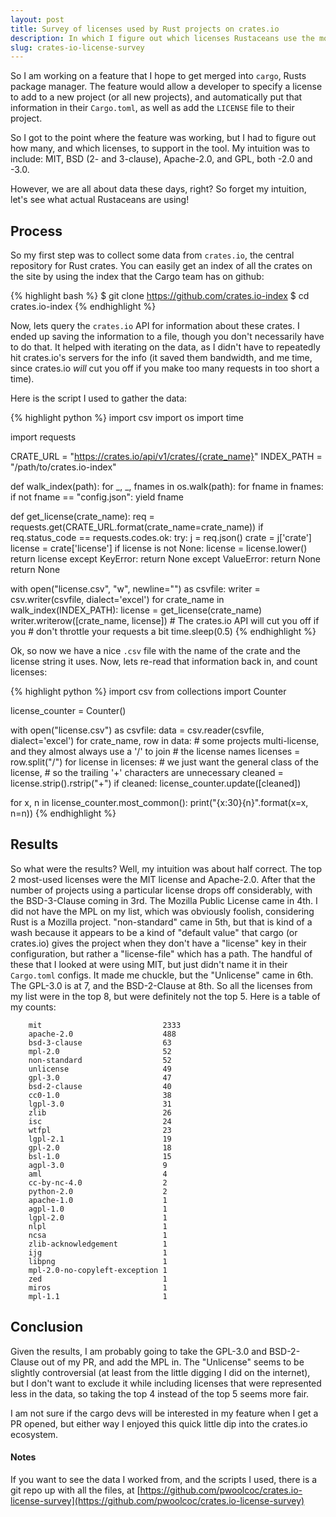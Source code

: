 ```yaml
---
layout: post
title: Survey of licenses used by Rust projects on crates.io
description: In which I figure out which licenses Rustaceans use the most
slug: crates-io-license-survey
---
```


So I am working on a feature that I hope to get merged into `cargo`,
Rusts package manager. The feature would allow a developer to specify a
license to add to a new project (or all new projects), and automatically
put that information in their `Cargo.toml`, as well as add the `LICENSE`
file to their project.

So I got to the point where the feature was working, but I had to figure out
how many, and which licenses, to support in the tool. My intuition was to
include: MIT, BSD (2- and 3-clause), Apache-2.0, and GPL, both -2.0 and -3.0.

However, we are all about data these days, right? So forget my intuition, let's
see what actual Rustaceans are using!

## Process

So my first step was to collect some data from `crates.io`, the central repository
for Rust crates. You can easily get an index of all the crates on the site by
using the index that the Cargo team has on github:

{% highlight bash %}
$ git clone https://github.com/crates.io-index
$ cd crates.io-index
{% endhighlight %}

Now, lets query the `crates.io` API for information about these crates.
I ended up saving the information to a file, though you don't necessarily have to
do that. It helped with iterating on the data, as I didn't have to repeatedly hit
crates.io's servers for the info (it saved them bandwidth, and me time, since
crates.io _will_ cut you off if you make too many requests in too short a time).

Here is the script I used to gather the data:

{% highlight python %}
import csv
import os
import time

import requests

CRATE_URL = "https://crates.io/api/v1/crates/{crate_name}"
INDEX_PATH = "/path/to/crates.io-index"

def walk_index(path):
    for _, _, fnames in os.walk(path):
        for fname in fnames:
            if not fname == "config.json":
                yield fname

def get_license(crate_name):
    req = requests.get(CRATE_URL.format(crate_name=crate_name))
    if req.status_code == requests.codes.ok:
        try:
            j = req.json()
            crate = j['crate']
            license = crate['license']
            if license is not None:
                license = license.lower()
            return license
        except KeyError:
            return None
        except ValueError:
            return None
    return None

with open("license.csv", "w", newline="") as csvfile:
    writer = csv.writer(csvfile, dialect='excel')
    for crate_name in walk_index(INDEX_PATH):
        license = get_license(crate_name)
        writer.writerow([crate_name, license])
        # The crates.io API will cut you off if you
        # don't throttle your requests a bit
        time.sleep(0.5)
{% endhighlight %}

Ok, so now we have a nice `.csv` file with the name of the crate and the license string it
uses. Now, lets re-read that information back in, and count licenses:

{% highlight python %}
import csv
from collections import Counter

license_counter = Counter()

with open("license.csv") as csvfile:
    data = csv.reader(csvfile, dialect='excel')
    for crate_name, row in data:
        # some projects multi-license, and they almost always use a '/' to join
        # the license names
        licenses = row.split("/")
        for license in licenses:
            # we just want the general class of the license,
            # so the trailing '+' characters are unnecessary
            cleaned = license.strip().rstrip("+")
            if cleaned:
                license_counter.update([cleaned])

for x, n in license_counter.most_common():
    print("{x:30}{n}".format(x=x, n=n))
{% endhighlight %}

## Results

So what were the results? Well, my intuition was about half correct. The top 2
most-used licenses were the MIT license and Apache-2.0. After that the number
of projects using a particular license drops off considerably, with the
BSD-3-Clause coming in 3rd. The Mozilla Public License came in 4th. I did not
have the MPL on my list, which was obviously foolish, considering Rust is a
Mozilla project. "non-standard" came in 5th, but that is kind of a wash because
it appears to be a kind of "default value" that cargo (or crates.io) gives the
project when they don't have a "license" key in their configuration, but rather
a "license-file" which has a path. The handful of these that I looked at were
using MIT, but just didn't name it in their `Cargo.toml` configs. It made me
chuckle, but the "Unlicense" came in 6th. The GPL-3.0 is at 7, and the
BSD-2-Clause at 8th.  So all the licenses from my list were in the top 8, but
were definitely not the top 5. Here is a table of my counts:

        mit                           2333
        apache-2.0                    488
        bsd-3-clause                  63
        mpl-2.0                       52
        non-standard                  52
        unlicense                     49
        gpl-3.0                       47
        bsd-2-clause                  40
        cc0-1.0                       38
        lgpl-3.0                      31
        zlib                          26
        isc                           24
        wtfpl                         23
        lgpl-2.1                      19
        gpl-2.0                       18
        bsl-1.0                       15
        agpl-3.0                      9
        aml                           4
        cc-by-nc-4.0                  2
        python-2.0                    2
        apache-1.0                    1
        agpl-1.0                      1
        lgpl-2.0                      1
        nlpl                          1
        ncsa                          1
        zlib-acknowledgement          1
        ijg                           1
        libpng                        1
        mpl-2.0-no-copyleft-exception 1
        zed                           1
        miros                         1
        mpl-1.1                       1

## Conclusion

Given the results, I am probably going to take the GPL-3.0 and BSD-2-Clause out
of my PR, and add the MPL in. The "Unlicense" seems to be slightly controversial
(at least from the little digging I did on the internet), but I don't want to
exclude it while including licenses that were represented less in the data, so
taking the top 4 instead of the top 5 seems more fair.

I am not sure if the cargo devs will be interested in my feature when I get a
PR opened, but either way I enjoyed this quick little dip into the crates.io
ecosystem.

#### Notes

If you want to see the data I worked from, and the scripts I used, there
is a git repo up with all the files, at
[https://github.com/pwoolcoc/crates.io-license-survey](https://github.com/pwoolcoc/crates.io-license-survey)
